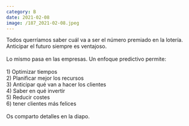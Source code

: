 ```yaml
--- 
category: B 
date: 2021-02-08 
image: /187_2021-02-08.jpeg 
--- 
```


Todos querríamos saber cuál va a ser el número premiado en la lotería.  Anticipar el futuro siempre es ventajoso. <br><br>Lo mismo pasa en las empresas. Un enfoque predictivo permite:<br><br>1) Optimizar tiempos<br>2) Planificar mejor los recursos<br>3) Anticipar qué van a hacer los clientes<br>4) Saber en qué invertir<br>5) Reducir costes<br>6) tener clientes más felices<br><br>Os comparto detalles en la diapo.
